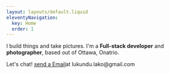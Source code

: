 ```yaml
---
layout: layouts/default.liquid
eleventyNavigation:
  key: Home
  order: 1
---
```

<div class="intro">
<p>
    I build things and take pictures. I'm a <strong>Full-stack developer</strong> and <strong>photographer</strong>, based out of Ottawa, Onatrio. 
</p>
<span> Let's chat! <a href="mailto:lukundu.lako@gmail.com"></h2>send a Email</h2></a>at lukundu.lako@gmail.com</span> 
</div>

